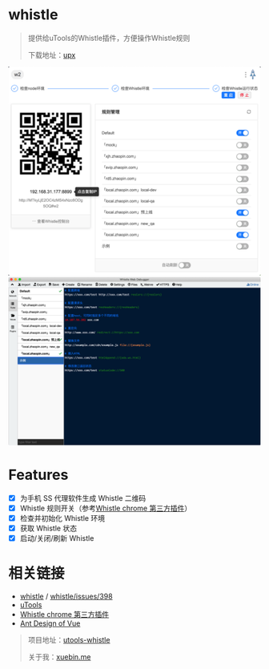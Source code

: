 # whistle

> 提供给uTools的Whistle插件，方便操作Whistle规则
>
> 下载地址：[upx](https://raw.githubusercontent.com/MrLeo/utools-whistle/master/whistle-1.0.0.upx)


![1.png](https://raw.githubusercontent.com/MrLeo/utools-whistle/master/doc-imgs/1.png)
![2.png](https://raw.githubusercontent.com/MrLeo/utools-whistle/master/doc-imgs/2.png)


# Features

- [x] 为手机 SS 代理软件生成 Whistle 二维码
- [x] Whistle 规则开关（参考[Whistle chrome 第三方插件](https://gitee.com/thesadboy/whistle-rules-plugin)）
- [x] 检查并初始化 Whistle 环境
- [x] 获取 Whistle 状态
- [x] 启动/关闭/刷新 Whistle

# 相关链接

- [whistle](http://wproxy.org/whistle/) / [whistle/issues/398](https://github.com/avwo/whistle/issues/398)
- [uTools](https://u.tools/docs/developer/config.html)
- [Whistle chrome 第三方插件](https://gitee.com/thesadboy/whistle-rules-plugin)
- [Ant Design of Vue](https://www.antdv.com/docs/vue/introduce-cn/)




> 项目地址：[utools-whistle](https://github.com/MrLeo/utools-whistle)
>
> 关于我：[xuebin.me](https://xuebin.me)
